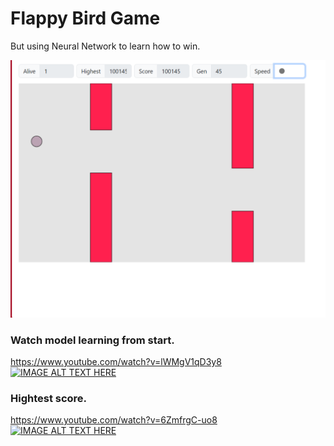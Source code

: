 # Flappy Bird Game
 But using Neural Network to learn how to win.

[![IMAGE ALT TEXT HERE](https://github.com/ZeveNor/flappy-bird/blob/main/image/img1.png?raw=true)](https://github.com/ZeveNor/flappy-bird/blob/main/image/img1.png?raw=true)

### Watch model learning from start.
https://www.youtube.com/watch?v=lWMgV1qD3y8
[![IMAGE ALT TEXT HERE](https://img.youtube.com/vi/lWMgV1qD3y8/0.jpg)](https://www.youtube.com/watch?v=lWMgV1qD3y8)


### Hightest score.
https://www.youtube.com/watch?v=6ZmfrgC-uo8
[![IMAGE ALT TEXT HERE](https://img.youtube.com/vi/6ZmfrgC-uo8/0.jpg)](https://www.youtube.com/watch?v=6ZmfrgC-uo8)

 
